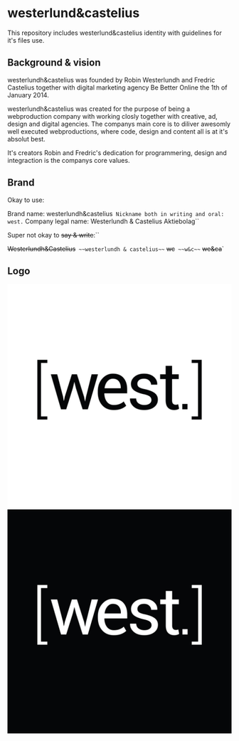 westerlund&castelius
============= 

This repository includes westerlund&castelius identity with guidelines for it's files use.

Background & vision
-------
westerlundh&castelius was founded by Robin Westerlundh and Fredric Castelius together with digital marketing agency Be Better Online the 1th of January 2014. 

westerlundh&castelius was created for the purpose of being a webproduction company with working closly together with creative, ad, design and digital agencies. The companys main core is to diliver awesomly well executed webproductions, where code, design and content all is at it's absolut best. 

It's creators Robin and Fredric's dedication for programmering, design and integraction is the companys core values.

Brand
-------

Okay to use:

Brand name: westerlundh&castelius`
Nickname both in writing and oral: west.`
Company legal name: Westerlundh & Castelius Aktiebolag``

Super not okay to ~~say & write~~:``

~~Westerlundh&Castelius~~`
~~westerlundh & castelius~~`
~~wc~~`
~~w&c~~`
~~we&ca~~`



Logo
-------

![Alt text](/logo/westerlundh&castelius-logo_black.jpg "")
![Alt text](/logo/westerlundh&castelius-logo_white.jpg "")